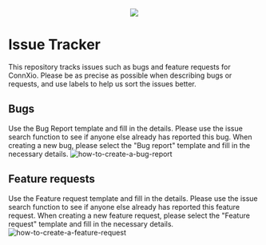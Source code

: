 <br>
<p align="center" >
  <a href="https://www.communicate.no/en/connxio"><img src="https://www.communicate.no/hubfs/connxio_logo.svg" /></a>
</p>

# Issue Tracker

This repository tracks issues such as bugs and feature requests for ConnXio. Please be as precise as possible when describing bugs or requests, and use labels to help us sort the issues better.

## Bugs
Use the Bug Report template and fill in the details. Please use the issue search function to see if anyone else already has reported this bug. When creating a new bug, please select the "Bug report" template and fill in the necessary details.
![how-to-create-a-bug-report](https://i.imgur.com/S06J1yy.png)

## Feature requests
Use the Feature request template and fill in the details. Please use the issue search function to see if anyone else already has reported this feature request. When creating a new feature request, please select the "Feature request" template and fill in the necessary details.
![how-to-create-a-feature-request](https://i.imgur.com/FHctgPT.png)
